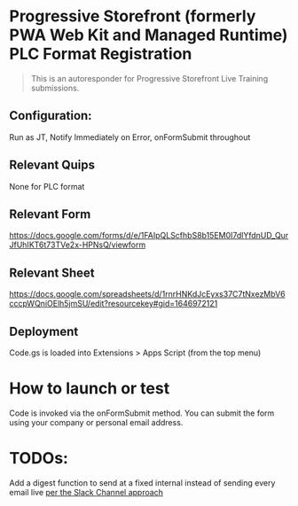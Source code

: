 # Progressive Storefront (formerly PWA Web Kit and Managed Runtime) PLC Format Registration

> This is an autoresponder for Progressive Storefront Live Training submissions.

## Configuration:

Run as JT, Notify Immediately on Error, onFormSubmit throughout

## Relevant Quips

None for PLC format

## Relevant Form

https://docs.google.com/forms/d/e/1FAIpQLScfhbS8b15EM0I7dlYfdnUD_QurJfUhIKT6t73TVe2x-HPNsQ/viewform

## Relevant Sheet

https://docs.google.com/spreadsheets/d/1rnrHNKdJcEyxs37C7tNxezMbV6cccpWQniOElh5jmSU/edit?resourcekey#gid=1646972121

## Deployment

Code.gs is loaded into Extensions > Apps Script (from the top menu)

# How to launch or test

Code is invoked via the onFormSubmit method. You can submit the form using your company or personal email address.

# TODOs:

Add a digest function to send at a fixed internal instead of sending every email live [per the Slack Channel approach](https://github.com/tzarrsf/commerce-slack-channel-request-form)

